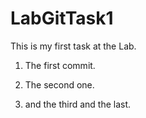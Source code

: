 # LabGitTask1
This is my first task at the Lab.
1. The first commit.

2. The second one.

3. and the third and the last.

